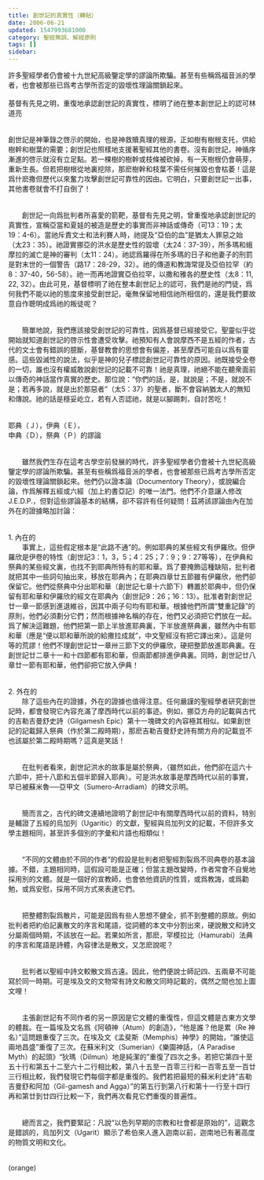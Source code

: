 ```yaml
---
title: 創世記的真實性（轉貼）
date: 2006-06-21
updated: 1547993681000
category: 聖經無誤、解經原則
tags: []
sidebar: 
---
```


<p>許多聖經學者仍會被十九世紀高級鑒定學的謬論所欺騙。甚至有些稱爲福音派的學者，也會被那些已爲考古學所否定的毀壞性理論關鎖起來。<br/><br/>基督有先見之明，重復地承認創世記的真實性，標明了祂在整本創世記上的認可<!--more-->林道亮<br/><br/><br/>創世記是神筆錄之啓示的開始，也是神救贖真理的根源，正如樹有樹根支托，供給樹幹和樹葉的需要；創世記也照樣地支援著聖經其他的書卷。沒有創世記，神循序漸進的啓示就沒有立足點。若一棵樹的樹幹或枝條被砍掉，有一天樹根仍會萌芽，重新生長。但若把樹根從地裏挖除，那麽樹幹和枝葉不需任何摧毀也會枯萎！這是爲什麽撒但歷代以來奮力攻擊創世記可靠性的因由。它明白，只要創世記一出事，其他書卷就會不打自倒了！<br/><br/><br/>　　創世記一向爲批判者所喜愛的箭靶，基督有先見之明，曾重復地承認創世記的真實性，宣稱亞當和夏娃的被造是歷史的事實而非神話或傳奇（可13：19；太19：4-6）。當祂斥責文士和法利賽人時，祂提及“亞伯的血”是猶太人罪惡之始（太23：35）。祂證實挪亞的洪水是歷史性的毀壞（太24：37-39），所多瑪和蛾摩拉的滅亡是神的審判（太11：24）。祂認爲羅得在所多瑪的日子和他妻子的刑罰是對末世的一個警告（路17：28-29，32）。祂的傳道和教誨常提及亞伯拉罕（約8：37-40，56-58）。祂一而再地證實亞伯拉罕，以撒和雅各的歷史性（太8：11, 22, 32）。由此可見，基督標明了祂在整本創世記上的認可，我們是祂的門徒，爲何我們不能以祂的態度來接受創世記，毫無保留地相信祂所相信的，還是我們要故意自作聰明成爲祂的叛徒呢？<br/><br/><br/>　　簡單地說，我們應該接受創世記的可靠性，因爲基督已經接受它。聖靈似乎從開始就知道創世記的啓示性會遭受攻擊。祂預知有人會說摩西不是五經的作者，古代的文士會有錯誤的臆斷，基督教會的思想會有偏差，甚至摩西可能自以爲有靈感。這些毀滅性的說法，似乎是神的兒子標認創世記可靠性的原因。祂既接受全卷的一切，誰也沒有權威敢說創世記的記載不可靠！祂是真理，祂絕不能在聽衆面前以傳奇的神話當作真實的歷史。那位說：“你們的話，是，就說是；不是，就說不是；若再多說，就是出於那惡者”（太5：37）的聖者，斷不會容納猶太人的無知和傳說。祂的話是穩妥屹立，若有人否認祂，就是以腳踢刺，自討苦吃！<br/><br/><br/>耶典（Ｊ），伊典（Ｅ），<br/>申典（Ｄ），祭典（Ｐ）的謬論 <br/><br/><br/>　　雖然我們生存在這考古學空前發展的時代，許多聖經學者仍會被十九世紀高級鑒定學的謬論所欺騙。甚至有些稱爲福音派的學者，也會被那些已爲考古學所否定的毀壞性理論關鎖起來。他們仍以證本論（Documentory Theory），或說編合論，作爲解釋五經或六經（加上約書亞記）的唯一法門。他們不介意讓人修改J.E.D.P.，但對這些謬論基本的結構，卻不容許有任何疑問！茲將該謬論由內在加外在的證據略加討論：<br/><br/><br/>1. 內在的 <br/>　　事實上，這些假定根本是“此路不通”的。例如耶典的某些經文有伊羅欣。但伊羅欣是伊卷的特性（創世記3：1，3，5；4：25；7：9；9：27等等），在伊典和祭典的某些經文裏，也找不到耶典所特有的耶和華。爲了要掩飾這種缺陷，批判者就把其中一些詞句抽出來，移放在耶典內；在耶典四章廿五節雖有伊羅欣，他們卻保留它。他們從祭典中分出耶和華（創世記七章十六節下）轉置於耶典中，但仍保留有耶和華和伊羅欣的經文在耶典內（創世記9：26；16：13）。批准者對創世記廿一章一節感到進退維谷，因其中兩子句均有耶和華。根據他們所謂“雙重記錄”的原則，他們必須劃分它們；然而根據神名稱的存在，他們又必須把它們放在一起。爲了解決這難題，他們把第一節上半放進耶典裏，下半放進祭典裏，雖然內中有耶和華（應是“便以耶和華所說的給撒拉成就”，中文聖經沒有把它譯出來）。這是何等的荒謬！他們不理創世記廿一章卅三節下文的伊羅欣，硬把整節放進耶典裏。在創世記廿二章十一和十四節都有耶和華，但兩節都排進伊典裏。同時，創世記廿八章廿一節有耶和華，他們卻把它放入伊典！<br/><br/><br/>2. 外在的 <br/>　　除了這些內在的證據，外在的證據也值得注意。任何嚴謹的聖經學者研究創世記時，都會發現它內容充滿了摩西時代以前的事迹。例如，挪亞方舟的記載與古代的吉勒吉曼舒史詩（Gilgamesh Epic）第十一塊碑文的內容極其相似。如果創世記的記載歸入祭典（作於第二殿時期），那麽吉勒吉曼舒史詩有關方舟的記載豈不也該屬於第二殿時期嗎？這真是笑話！<br/><br/><br/>　　在批判者看來，創世記洪水的故事是屬於祭典，（雖然如此，他們卻在這六十六節中，把十八節和五個半節歸入耶典）。可是洪水故事是摩西時代以前的事實，早已被蘇米魯──亞甲文（Sumero-Arradiam）的碑文示明。<br/><br/><br/>　　簡而言之，古代的碑文連續地證明了創世記中有關摩西時代以前的資料，特別是輔證了五經的烏加列（Ugaritic）的文獻，聖經與烏加列文的記載，不但許多文學主題相同，甚至許多個別的字彙和片語也相類似！<br/><br/><br/>　　“不同的文體由於不同的作者”的假設是批判者把聖經割裂爲不同典卷的基本論據。不錯，主題相同時，這假設可能是正確；但當主題改變時，作者常會不自覺地採用別的文體。就是一個好的宣教師，也會依他資訊的性質，或爲教誨，或爲勸勉，或爲安慰，採用不同方式來表達它們。<br/><br/><br/>　　把整體割裂爲散片，可能是因爲有些人思想不健全，抓不到整體的原故。例如批判者把約伯記裏散文的序言和尾語，從詞體的本文中分割出來，硬說散文和詩文分屬兩個時期，不該放在一起。若果如所言，那麽，罕模拉比（Hamurabi）法典的序言和尾語是詩體，內容律法是散文，又怎麽說呢？<br/><br/><br/>　　批判者以聖經中詩文較散文爲古遠。因此，他們便說士師記四、五兩章不可能寫於同一時期。可是埃及文的文物常有詩文和散文同時記載的，偶然之間也加上圖文哩！<br/><br/><br/>　　主張創世記有不同作者的另一原因是它文體的重復性，但這文體是古東方文學的體裁。在一篇埃及文名爲《阿頓神（Atum）的創造》，“他是誰？他是累（Re 神名）”這問題重復了三次。在埃及文《孟斐斯（Memphis）神學》的開始，“誰使這兩地昌盛”重復了三次。在蘇米利文（Sumerian）《樂園神話，（A Paradise Myth）的起頭》“狄瑪（Dilmun）地是純潔的”重復了四次之多。若把它第四十至五十行和第五十二至六十二行相比較，第八十五至一百零三行和一百零五至一百廿三行相比較，我們發現它們每個字都是重復的。我們若把最短的蘇米利史詩“吉勒吉曼舒和阿加（Gil-gamesh and Agga）”的第五行到第八行和第十一行至十四行再和第廿到廿四行比較一下，我們再次看見它們重復的普遍性。<br/><br/><br/>　　總而言之，我們要緊記：凡說“以色列早期的宗教和社會都是原始的”，這觀念是錯誤的，烏加列文（Ugarit）顯示了希伯來人進入迦南以前，迦南地已有著高度的物質文明和文化。 <br/><br/><br/>(orange)<br/><br/><br/><br/><br/><br/><br/><br/><br/><br/><br/>
</p>